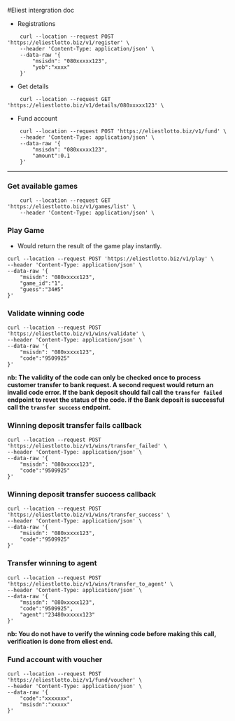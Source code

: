 #Eliest intergration doc

- Registrations

```shell
    curl --location --request POST 'https://eliestlotto.biz/v1/register' \
    --header 'Content-Type: application/json' \
    --data-raw '{
        "msisdn": "080xxxxx123",
        "yob":"xxxx"
    }'
```

- Get details

```shell
    curl --location --request GET 'https://eliestlotto.biz/v1/details/080xxxxx123' \
```

- Fund account

```shell
    curl --location --request POST 'https://eliestlotto.biz/v1/fund' \
    --header 'Content-Type: application/json' \
    --data-raw '{
        "msisdn": "080xxxxx123",
        "amount":0.1
    }'
```

---

### Get available games 

```shell
    curl --location --request GET 'https://eliestlotto.biz/v1/games/list' \
    --header 'Content-Type: application/json' \
```

### Play Game

- Would return the result of the game play instantly.

```shell
curl --location --request POST 'https://eliestlotto.biz/v1/play' \
--header 'Content-Type: application/json' \
--data-raw '{
    "msisdn": "080xxxxx123",
    "game_id":"1",
    "guess":"34#5"
}'
```

### Validate winning code

```shell
curl --location --request POST 'https://eliestlotto.biz/v1/wins/validate' \
--header 'Content-Type: application/json' \
--data-raw '{
    "msisdn": "080xxxxx123",
    "code":"9509925"
}'
```

**nb: The validity of the code can only be checked once to process customer transfer to bank request. A second request would return an invalid code error. If the bank deposit should fail call the `transfer failed` endpoint to revet the status of the code. if the Bank deposit is successful call the `transfer success` endpoint.**

### Winning deposit transfer fails callback

```shell
curl --location --request POST 'https://eliestlotto.biz/v1/wins/transfer_failed' \
--header 'Content-Type: application/json' \
--data-raw '{
    "msisdn": "080xxxxx123",
    "code":"9509925"
}'
```

### Winning deposit transfer success callback

```shell
curl --location --request POST 'https://eliestlotto.biz/v1/wins/transfer_success' \
--header 'Content-Type: application/json' \
--data-raw '{
    "msisdn": "080xxxxx123",
    "code":"9509925"
}'
```

### Transfer winning to agent

```shell
curl --location --request POST 'https://eliestlotto.biz/v1/wins/transfer_to_agent' \
--header 'Content-Type: application/json' \
--data-raw '{
    "msisdn": "080xxxxx123",
    "code":"9509925",
    "agent":"23480xxxxxx123"
}'
```

**nb: You do not have to verify the winning code before making this call, verification is done from eliest end.**


### Fund account with voucher
```shell
curl --location --request POST 'https://eliestlotto.biz/v1/fund/voucher' \
--header 'Content-Type: application/json' \
--data-raw '{
    "code":"xxxxxxx",
    "msisdn":"xxxxx"
}'
```